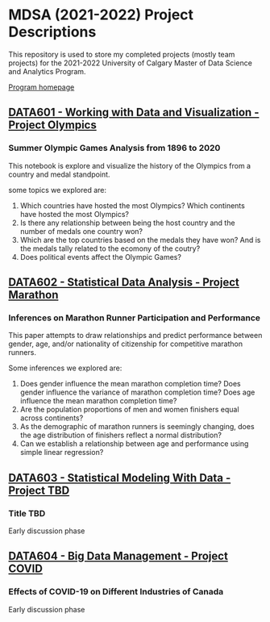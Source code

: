 # MDSA (2021-2022) Project Descriptions

This repository is used to store my completed projects (mostly team projects) for the 2021-2022 University of Calgary Master of Data Science and Analytics Program.

[Program homepage](https://science.ucalgary.ca/data-science/programs/professional-programs/mdsa)

## [DATA601 - Working with Data and Visualization - Project Olympics](data601_project_olympics)

### Summer Olympic Games Analysis from 1896 to 2020

This notebook is explore and visualize the history of the Olympics from a country and medal standpoint.

some topics we explored are:
1. Which countries have hosted the most Olympics? Which continents have hosted the most Olympics?
2. Is there any relationship between being the host country and the number of medals one country won?
3. Which are the top countries based on the medals they have won? And is the medals tally related to the ecomony of the coutry?
4. Does political events affect the Olympic Games?


## [DATA602 - Statistical Data Analysis - Project Marathon](data602_project_marathon)

### Inferences on Marathon Runner Participation and Performance

This paper attempts to draw relationships and predict performance between gender, age, and/or nationality of citizenship for competitive marathon runners.

Some inferences we explored are:
1. Does gender influence the mean marathon completion time? Does gender influence the variance of marathon completion time? Does age influence the mean marathon completion time?
2. Are the population proportions of men and women finishers equal across continents?
3. As the demographic of marathon runners is seemingly changing, does the age distribution of finishers reflect a normal distribution?
4. Can we establish a relationship between age and performance using simple linear regression?


## [DATA603 - Statistical Modeling With Data - Project TBD]()

### Title TBD

Early discussion phase


## [DATA604 - Big Data Management - Project COVID](data604_project_covid)

### Effects of COVID-19 on Different Industries of Canada

Early discussion phase
